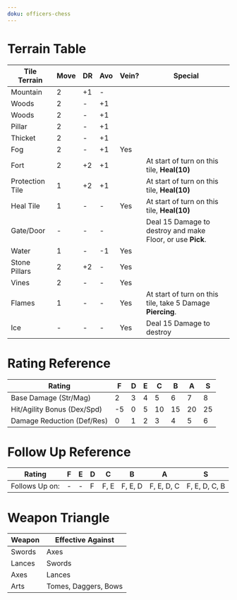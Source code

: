 ```yaml
---
doku: officers-chess
---
```

# Terrain Table

| Tile Terrain    | Move | DR  | Avo | Vein? | Special                                                    |
| --------------- | ---- | --- | --- | ----- | ---------------------------------------------------------- |
| Mountain        | 2    | +1  | -   |       |                                                            |
| Woods           | 2    | -   | +1  |       |                                                            |
| Woods           | 2    | -   | +1  |       |                                                            |
| Pillar          | 2    | -   | +1  |       |                                                            |
| Thicket         | 2    | -   | +1  |       |                                                            |
| Fog             | 2    | -   | +1  | Yes   |                                                            |
| Fort            | 2    | +2  | +1  |       | At start of turn on this tile, **Heal(10)**                |
| Protection Tile | 1    | +2  | +1  |       | At start of turn on this tile, **Heal(10)**                |
| Heal Tile       | 1    | -   | -   | Yes   | At start of turn on this tile, **Heal(10)**                |
| Gate/Door       | -    | -   | -   |       | Deal 15 Damage to destroy and make Floor, or use **Pick**. |
| Water           | 1    | -   | -1  | Yes   |                                                            |
| Stone Pillars   | 2    | +2  | -   | Yes   |                                                            |
| Vines           | 2    | -   | -   | Yes   |                                                            |
| Flames          | 1    | -   | -   | Yes   | At start of turn on this tile, take 5 Damage **Piercing**. |
| Ice             | -    | -   | -   | Yes   | Deal 15 Damage to destroy                                  |

# Rating Reference


| Rating                      | F   | D   | E   | C   | B   | A   | S   |
| --------------------------- | --- | --- | --- | --- | --- | --- | --- |
| Base Damage (Str/Mag)       | 2   | 3   | 4   | 5   | 6   | 7   | 8   |
| Hit/Agility Bonus (Dex/Spd) | -5  | 0   | 5   | 10  | 15  | 20  | 25  |
| Damage Reduction (Def/Res)  | 0   | 1   | 2   | 3   | 4   | 5   | 6   |

# Follow Up Reference

| Rating         | F   | E   | D   | C    | B       | A          | S             |
| -------------- | --- | --- | --- | ---- | ------- | ---------- | ------------- |
| Follows Up on: | -   | -   | F   | F, E | F, E, D | F, E, D, C | F, E, D, C, B |

# Weapon Triangle

| Weapon | Effective Against    |
| ------ | -------------------- |
| Swords | Axes                 | 
| Lances | Swords               |
| Axes   | Lances               |
| Arts   | Tomes, Daggers, Bows |
